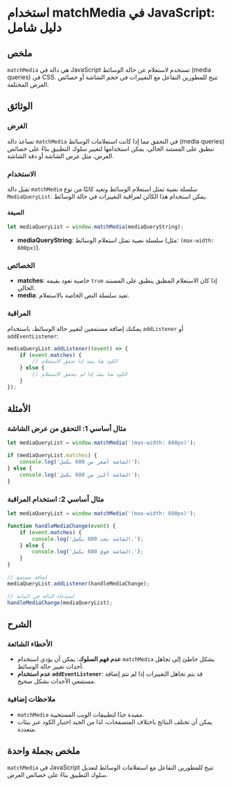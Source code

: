 <!--
Meta Description: # استخدام matchMedia في JavaScript: دليل شامل ## ملخص `matchMedia` هي دالة في JavaScript تستخدم لاستعلام عن حالة الوسائط (media queries) في CSS. تتيح ...
Meta Keywords: matchmedia, الوسائط, الشاشة, mediaquerylist, javascript
-->

# استخدام matchMedia في JavaScript: دليل شامل

## ملخص
`matchMedia` هي دالة في JavaScript تستخدم لاستعلام عن حالة الوسائط (media queries) في CSS. تتيح للمطورين التفاعل مع التغييرات في حجم الشاشة أو خصائص العرض المختلفة.

## الوثائق
### الغرض
تساعد دالة `matchMedia` في التحقق مما إذا كانت استعلامات الوسائط (media queries) تنطبق على المستند الحالي. يمكن استخدامها لتغيير سلوك التطبيق بناءً على خصائص العرض، مثل عرض الشاشة أو دقة الشاشة.

### الاستخدام
تقبل دالة `matchMedia` سلسلة نصية تمثل استعلام الوسائط وتعيد كائنًا من نوع `MediaQueryList`. يمكن استخدام هذا الكائن لمراقبة التغييرات في حالة الوسائط.

#### الصيغة
```javascript
let mediaQueryList = window.matchMedia(mediaQueryString);
```
- **mediaQueryString**: سلسلة نصية تمثل استعلام الوسائط (مثل: `(max-width: 600px)`).

### الخصائص
- **matches**: خاصية تعود بقيمة `true` إذا كان الاستعلام المطبق ينطبق على المستند الحالي.
- **media**: تعيد سلسلة النص الخاصة بالاستعلام.

### المراقبة
يمكنك إضافة مستمعين لتغيير حالة الوسائط، باستخدام `addListener` أو `addEventListener`:

```javascript
mediaQueryList.addListener((event) => {
    if (event.matches) {
        // الكود هنا ينفذ إذا تحقق الاستعلام
    } else {
        // الكود هنا ينفذ إذا لم يتحقق الاستعلام
    }
});
```

## الأمثلة
### مثال أساسي 1: التحقق من عرض الشاشة
```javascript
let mediaQueryList = window.matchMedia('(max-width: 600px)');

if (mediaQueryList.matches) {
    console.log('الشاشة أصغر من 600 بكسل');
} else {
    console.log('الشاشة أكبر من 600 بكسل');
}
```

### مثال أساسي 2: استخدام المراقبة
```javascript
let mediaQueryList = window.matchMedia('(max-width: 600px)');

function handleMediaChange(event) {
    if (event.matches) {
        console.log('الشاشة تحت 600 بكسل.');
    } else {
        console.log('الشاشة فوق 600 بكسل.');
    }
}

// إضافة مستمع
mediaQueryList.addListener(handleMediaChange);

// استدعاء الدالة في البداية
handleMediaChange(mediaQueryList);
```

## الشرح
### الأخطاء الشائعة
- **عدم فهم السلوك**: يمكن أن يؤدي استخدام `matchMedia` بشكل خاطئ إلى تجاهل أحداث تغيير حالة الوسائط.
- **عدم استخدام `addEventListener`**: قد يتم تجاهل التغييرات إذا لم تتم إضافة مستمعي الأحداث بشكل صحيح.

### ملاحظات إضافية
- `matchMedia` مفيدة جدًا لتطبيقات الويب المستجيبة.
- يمكن أن تختلف النتائج باختلاف المتصفحات، لذا من الجيد اختبار الكود عبر بيئات متعددة.

## ملخص بجملة واحدة
`matchMedia` في JavaScript تتيح للمطورين التفاعل مع استعلامات الوسائط لتعديل سلوك التطبيق بناءً على خصائص العرض.